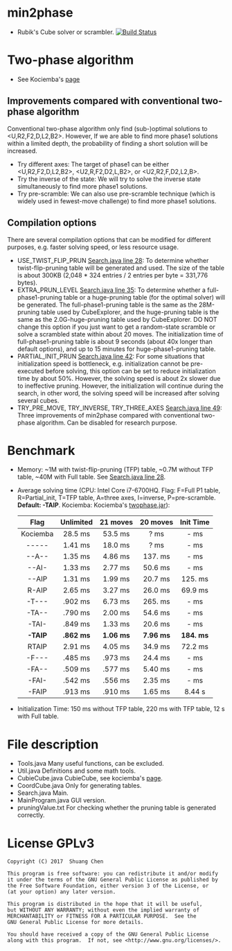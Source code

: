 # min2phase
- Rubik's Cube solver or scrambler. [![Build Status](https://travis-ci.org/cs0x7f/min2phase.svg?branch=master)](https://travis-ci.org/cs0x7f/min2phase)

# Two-phase algorithm
- See Kociemba's [page](http://kociemba.org/cube.htm)

## Improvements compared with conventional two-phase algorithm
Conventional two-phase algorithm only find (sub-)optimal solutions to &lt;U,R2,F2,D,L2,B2&gt;. However, If we are able to find more phase1 solutions within a limited depth, the probability of finding a short solution will be increased. 
- Try different axes: The target of phase1 can be either &lt;U,R2,F2,D,L2,B2&gt;, &lt;U2,R,F2,D2,L,B2&gt;, or &lt;U2,R2,F,D2,L2,B&gt;.
- Try the inverse of the state: We will try to solve the inverse state simultaneously to find more phase1 solutions. 
- Try pre-scramble: We can also use pre-scramble technique (which is widely used in fewest-move challenge) to find more phase1 solutions.

## Compilation options
There are several compilation options that can be modified for different purposes, e.g. faster solving speed, or less resource usage. 
- USE_TWIST_FLIP_PRUN [Search.java line 28](https://github.com/cs0x7f/min2phase/blob/dev/Search.java#L28): To determine whether twist-flip-pruning table will be generated and used. The size of the table is about 300KB (2,048 * 324 entries / 2 entries per byte = 331,776 bytes).
- EXTRA_PRUN_LEVEL [Search.java line 35](https://github.com/cs0x7f/min2phase/blob/dev/Search.java#L35): To determine whether a full-phase1-pruning table or a huge-pruning table (for the optimal solver) will be generated. The full-phase1-pruning table is the same as the 28M-pruning table used by CubeExplorer, and the huge-pruning table is the same as the 2.0G-huge-pruning table used by CubeExplorer. DO NOT change this option if you just want to get a random-state scramble or solve a scrambled state within about 20 moves. The initialization time of full-phase1-pruning table is about 9 seconds (about 40x longer than default options), and up to 15 minutes for huge-phase1-pruning table.
- PARTIAL_INIT_PRUN [Search.java line 42](https://github.com/cs0x7f/min2phase/blob/dev/Search.java#L42): For some situations that initialization speed is bottleneck, e.g. initialization cannot be pre-executed before solving, this option can be set to reduce initialization time by about 50%. However, the solving speed is about 2x slower due to ineffective pruning. However, the initialization will continue during the search, in other word, the solving speed will be increased after solving several cubes.
- TRY_PRE_MOVE, TRY_INVERSE, TRY_THREE_AXES [Search.java line 49](https://github.com/cs0x7f/min2phase/blob/dev/Search.java#L49): Three improvements of min2phase compared with conventional two-phase algorithm. Can be disabled for research purpose. 

# Benchmark
- Memory: ~1M with twist-flip-pruning (TFP) table, ~0.7M without TFP table, ~40M with Full table. See [Search.java line 28](https://github.com/cs0x7f/min2phase/blob/dev/Search.java#L28).
- Average solving time (CPU: Intel Core i7-6700HQ. Flag: F=Full P1 table, R=Partial_init, T=TFP table, A=three axes, I=inverse, P=pre-scramble. **Default: -TAIP**. Kociemba: Kociemba's [twophase.jar](http://kociemba.org/downloads/twophase.jar)):

    |   Flag   | Unlimited |  21 moves |  20 moves | Init Time |
    |:--------:|:---------:|:---------:|:---------:|:---------:|
    | Kociemba |  28.5 ms  |  53.5 ms  |     ? ms  |    -  ms  |
    |  -----   |  1.41 ms  |  18.0 ms  |     ? ms  |    -  ms  |
    |  --A--   |  1.35 ms  |  4.86 ms  |  137. ms  |    -  ms  |
    |  --AI-   |  1.33 ms  |  2.77 ms  |  50.6 ms  |    -  ms  |
    |  --AIP   |  1.31 ms  |  1.99 ms  |  20.7 ms  |  125. ms  |
    |  R-AIP   |  2.65 ms  |  3.27 ms  |  26.0 ms  |  69.9 ms  |
    |  -T---   |  .902 ms  |  6.73 ms  |  265. ms  |    -  ms  |
    |  -TA--   |  .790 ms  |  2.00 ms  |  54.6 ms  |    -  ms  |
    |  -TAI-   |  .849 ms  |  1.33 ms  |  20.6 ms  |    -  ms  |
    |**-TAIP** |**.862 ms**|**1.06 ms**|**7.96 ms**|**184. ms**|
    |  RTAIP   |  2.91 ms  |  4.05 ms  |  34.9 ms  |  72.2 ms  |
    |  -F---   |  .485 ms  |  .973 ms  |  24.4 ms  |    -  ms  |
    |  -FA--   |  .509 ms  |  .577 ms  |  5.40 ms  |    -  ms  |
    |  -FAI-   |  .542 ms  |  .556 ms  |  2.35 ms  |    -  ms  |
    |  -FAIP   |  .913 ms  |  .910 ms  |  1.65 ms  |  8.44 s   |

- Initialization Time: 150 ms without TFP table, 220 ms with TFP table, 12 s with Full table.

# File description
- Tools.java Many useful functions, can be excluded.
- Util.java  Definitions and some math tools.
- CubieCube.java  CubieCube, see kociemba's [page](http://kociemba.org/math/cubielevel.htm).
- CoordCube.java  Only for generating tables.
- Search.java  Main.
- MainProgram.java  GUI version.
- pruningValue.txt  For checking whether the pruning table is generated correctly.

# License GPLv3

    Copyright (C) 2017  Shuang Chen

    This program is free software: you can redistribute it and/or modify
    it under the terms of the GNU General Public License as published by
    the Free Software Foundation, either version 3 of the License, or
    (at your option) any later version.

    This program is distributed in the hope that it will be useful,
    but WITHOUT ANY WARRANTY; without even the implied warranty of
    MERCHANTABILITY or FITNESS FOR A PARTICULAR PURPOSE.  See the
    GNU General Public License for more details.

    You should have received a copy of the GNU General Public License
    along with this program.  If not, see <http://www.gnu.org/licenses/>.

